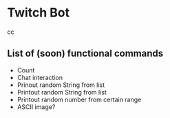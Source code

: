 # Twitch Bot<br>
cc
## List of (soon) functional commands
- Count
- Chat interaction
- Prinout random String from list
- Printout random String from list
- Printout random number from certain range
- ASCII image?